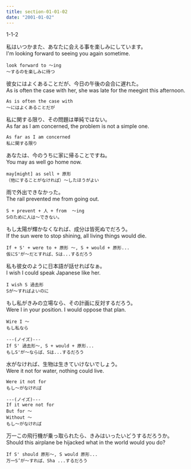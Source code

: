```yaml
---
title: section-01-01-02
date: "2001-01-02"
---
```


1-1-2

<!-- end -->

私はいつかまた、あなたに会える事を楽しみにしています。  
I'm looking forward to seeing you again sometime.  

```
look forward to ～ing
～するのを楽しみに待つ
```

彼女にはよくあることだが、今日の午後の会合に遅れた。  
As is often the case with her, she was late for the meegint this afternoon.  

```
As is often the case with
～にはよくあることだが
```

私に関する限り、その問題は単純ではない。  
As far as I am concerned, the problem is not a simple one.  

```
As far as I am concerned
私に関する限り
```

あなたは、今のうちに家に帰ることですね。  
You may as well go home now.  

```
may[might] as sell + 原形
（他にすることがなければ）～したほうがよい
```

雨で外出できなかった。  
The rail prevented me from going out.  

```
S + prevent + 人 + from  ～ing
Sのために人は～できない。
```

もし太陽が輝かなくなれば、成分は皆死ぬでだろう。  
If the sun were to stop shining, all living things would die.  

```
If + S' + were to + 原形 ～, S + would + 原形...
仮にS'が～だとすれば、Sは...するだろう
```

私も彼女のように日本語が話せればなぁ。  
I wish I could speak Japanese like her.  

```
I wish S 過去形
Sが～すればよいのに
```

もし私がきみの立場なら、その計画に反対するだろう。  
Were I in your position. I would oppose that plan.  

```
Wire I ～
もし私なら

---(ノイズ)---
If S' 過去形～, S + would + 原形...
もしS'が～ならば、Sは...するだろう
```

水がなければ、生物は生きていけないでしょう。  
Were it not for water, nothing could live.  

```
Were it not for 
もし～がなければ

---(ノイズ)---
If it were not for
But for ～
Without ～
もし～がなければ
```

万一この飛行機が乗っ取られたら、きみはいったいどうするだろうか。  
Should this airplane be hijacked what in the world would you do?  

```
If S' should 原形～, S would 原形...
万一S’が～すれば、Sha ...するだろう
```
